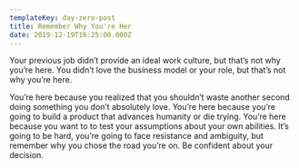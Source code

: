 ```yaml
---
templateKey: day-zero-post
title: Remember Why You're Her
date: 2019-12-19T16:25:00.000Z
---
```

Your previous job didn’t provide an ideal work culture, but that’s not why you’re here. You didn’t love the business model or your role, but that’s not why you’re here.

You’re here because you realized that you shouldn’t waste another second doing something you don’t absolutely love. You’re here because you’re going to build a product that advances humanity or die trying. You’re here because you want to to test your assumptions about your own abilities. It’s going to be hard, you’re going to face resistance and ambiguity, but remember why you chose the road you’re on. Be confident about your decision.